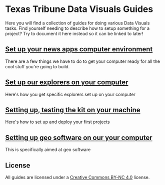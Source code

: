 # Texas Tribune Data Visuals Guides

Here you will find a collection of guides for doing various Data Visuals tasks. Find yourself needing to describe how to setup something for a project? Try to document it here instead so it can be linked to later!

## [Set up your news apps computer environment](computer-setup.md)

There are a few things we have to do to get your computer ready for all the cool stuff you're going to build.

## [Set up our explorers on your computer](explorers-setup.md)

Here's how you get specific explorers set up on your computer

## [Setting up, testing the kit on your machine](kit-setup.md)

Here's how to set up and deploy your first projects

## [Setting up geo software on our your computer](geo-setup.md)

This is specifically aimed at geo software


## License

All guides are licensed under a [Creative Commons BY-NC 4.0](http://creativecommons.org/licenses/by-nc/4.0/) license.
